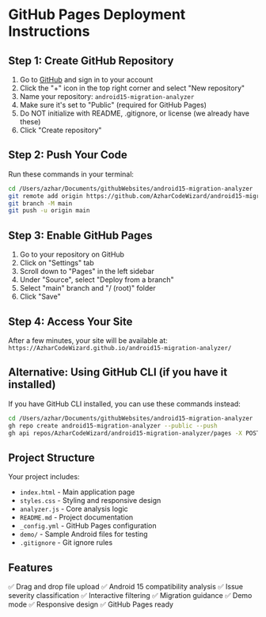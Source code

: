 # GitHub Pages Deployment Instructions

## Step 1: Create GitHub Repository

1. Go to [GitHub](https://github.com) and sign in to your account
2. Click the "+" icon in the top right corner and select "New repository"
3. Name your repository: `android15-migration-analyzer`
4. Make sure it's set to "Public" (required for GitHub Pages)
5. Do NOT initialize with README, .gitignore, or license (we already have these)
6. Click "Create repository"

## Step 2: Push Your Code

Run these commands in your terminal:

```bash
cd /Users/azhar/Documents/githubWebsites/android15-migration-analyzer
git remote add origin https://github.com/AzharCodeWizard/android15-migration-analyzer.git
git branch -M main
git push -u origin main
```

## Step 3: Enable GitHub Pages

1. Go to your repository on GitHub
2. Click on "Settings" tab
3. Scroll down to "Pages" in the left sidebar
4. Under "Source", select "Deploy from a branch"
5. Select "main" branch and "/ (root)" folder
6. Click "Save"

## Step 4: Access Your Site

After a few minutes, your site will be available at:
`https://AzharCodeWizard.github.io/android15-migration-analyzer/`

## Alternative: Using GitHub CLI (if you have it installed)

If you have GitHub CLI installed, you can use these commands instead:

```bash
cd /Users/azhar/Documents/githubWebsites/android15-migration-analyzer
gh repo create android15-migration-analyzer --public --push
gh api repos/AzharCodeWizard/android15-migration-analyzer/pages -X POST -f source.branch=main -f source.path=/
```

## Project Structure

Your project includes:
- `index.html` - Main application page
- `styles.css` - Styling and responsive design
- `analyzer.js` - Core analysis logic
- `README.md` - Project documentation
- `_config.yml` - GitHub Pages configuration
- `demo/` - Sample Android files for testing
- `.gitignore` - Git ignore rules

## Features

✅ Drag and drop file upload
✅ Android 15 compatibility analysis
✅ Issue severity classification
✅ Interactive filtering
✅ Migration guidance
✅ Demo mode
✅ Responsive design
✅ GitHub Pages ready

